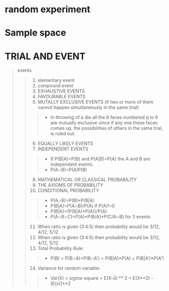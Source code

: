 # random experiment

# Sample space

# TRIAL AND EVENT
> events
>>1.  elementary event 
>>2.  compound event
>>3.  EXHAUSTIVE EVENTS
>>4.  FAVOURABLE EVENTS
>>5.  MUTALLY EXCLUSIVE EVENTS (if two or more of them cannot happen simultaneously in the same trial)
>>>*  In throwing of a die all the 6 faces numbered q to 6 are mutually exclusive since if any one these faces comes up, the possibilities of others in the same trial, is ruled out.
>>6.  EQUALLY LIKELY EVENTS
>>7.  INDEPENDENT EVENTS
>>>* If P(B|A)=P(B) and P(A|B)=P(A) the A and B are independent events.
>>>* P(A∩B)=P(A)P(B)
>>8.  MATHEMATICAL OR CLASSICAL PROBABILITY
>>9.  THE AXIOMS OF PROBABILITY
>>10. CONDITIONAL PROBABILITY 
>>>*  P(A∩B)=P(B)*P(B|A)
>>>*  P(B|A)=P(A∩B)/P(A) if P(A)!=0
>>>*  P(B|A)=(P(B|A)*P(A))/P(A)
>>>*  P(A∩B∩C)=P(A)*P(B/A)*P(C/A∩B)   for 3 events 
>>11. When ratio is given (3:4:5) then probability would be 3/12, 4/12, 5/12  
>>12. When ratio is given (3:4:5) then probability would be 3/12, 4/12, 5/12  
>>13. Total Probability Rule:
>>>* P(B) = P(B∩A)+P(B∩A') = P(B|A)*P(A) + P(B|A')*P(A') 
>>14. Variance for random variable:
>>>* Var(X) = sigma-square = E(X-ǖ) ** 2 = E(X**2) - [E(x)]**2

		
		
		